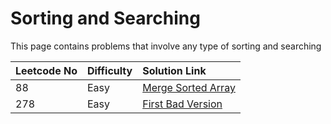 # Sorting and Searching

This page contains problems that involve any type of sorting and searching

| Leetcode No | Difficulty | Solution Link |
| :--- | :--- | :--- |
| 88 | Easy | [Merge Sorted Array](leetcode-easy/leetcode-88-merge-sorted-array.md) |
| 278 | Easy | [First Bad Version](leetcode-easy/leetcode-278-first-bad-version.md) |

